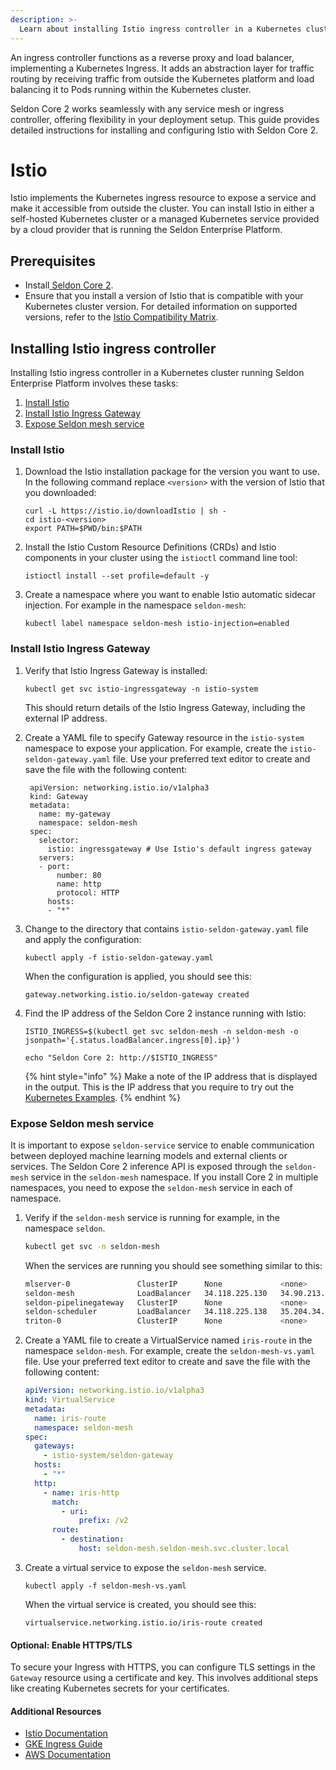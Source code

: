 ```yaml
---
description: >-
  Learn about installing Istio ingress controller in a Kubernetes cluster running Seldon Core 2.
---
```


An ingress controller functions as a reverse proxy and load balancer, implementing a Kubernetes Ingress. It adds an abstraction layer for traffic routing by receiving traffic from outside the Kubernetes platform and load balancing it to Pods running within the Kubernetes cluster. 

Seldon Core 2 works seamlessly with any service mesh or ingress controller, offering flexibility in your deployment setup. This guide provides detailed instructions for installing and configuring Istio with Seldon Core 2.

# Istio

Istio implements the Kubernetes ingress resource to expose a service and make it accessible from outside the cluster. You can install Istio in either a self-hosted Kubernetes cluster or a managed Kubernetes service provided by a cloud provider that is running the Seldon Enterprise Platform.

## Prerequisites

* Install[ Seldon Core 2](/docs-gb/installation/production-environment/README.md).
* Ensure that you install a version of Istio that is compatible with your Kubernetes cluster version. For detailed information on supported versions, refer to the [Istio Compatibility Matrix](https://istio.io/latest/docs/releases/supported-releases/#support-status-of-istio-releases).

## Installing Istio ingress controller

Installing Istio ingress controller in a Kubernetes cluster running Seldon Enterprise Platform involves these tasks:

1. [Install Istio](istio.md#install-istio)
2. [Install Istio Ingress Gateway](istio.md#install-istio-ingress-gateway)
3. [Expose Seldon mesh service](istio.md#expose-seldon-mesh-service)

### Install Istio

1.  Download the Istio installation package for the version you want to use. In the following command replace `<version>` with the version of Istio that you downloaded:

    ```
    curl -L https://istio.io/downloadIstio | sh -
    cd istio-<version>
    export PATH=$PWD/bin:$PATH
    ```
2.  Install the Istio Custom Resource Definitions (CRDs) and Istio components in your cluster using the `istioctl` command line tool:

    ```
    istioctl install --set profile=default -y
    ```
3.  Create a namespace where you want to enable Istio automatic sidecar injection. For example in the namespace `seldon-mesh`:

    ```
    kubectl label namespace seldon-mesh istio-injection=enabled
    ```

### Install Istio Ingress Gateway

1.  Verify that Istio Ingress Gateway is installed:

    ```
    kubectl get svc istio-ingressgateway -n istio-system
    ```

    This should return details of the Istio Ingress Gateway, including the external IP address.
2.  Create a YAML file to specify Gateway resource in the `istio-system` namespace to expose your application. For example, create the `istio-seldon-gateway.yaml` file. Use your preferred text editor to create and save the file with the following content:

    ```
     apiVersion: networking.istio.io/v1alpha3
     kind: Gateway
     metadata:
       name: my-gateway
       namespace: seldon-mesh
     spec:
       selector:
         istio: ingressgateway # Use Istio's default ingress gateway
       servers:
       - port:
           number: 80
           name: http
           protocol: HTTP
         hosts:
         - "*"
    ```
3.  Change to the directory that contains `istio-seldon-gateway.yaml` file and apply the configuration:

    ```
    kubectl apply -f istio-seldon-gateway.yaml
    ```

    When the configuration is applied, you should see this:

    ```
    gateway.networking.istio.io/seldon-gateway created
    ```
4.  Find the IP address of the Seldon Core 2 instance running with Istio:

    ```
    ISTIO_INGRESS=$(kubectl get svc seldon-mesh -n seldon-mesh -o jsonpath='{.status.loadBalancer.ingress[0].ip}')
    
    echo "Seldon Core 2: http://$ISTIO_INGRESS"

    ```

    {% hint style="info" %}
    Make a note of the IP address that is displayed in the output. This is the IP address that you require to try out the [Kubernetes Examples](/docs-gb/examples/k8s-examples.md).
    {% endhint %}

### Expose Seldon mesh service

It is important to expose `seldon-service` service to enable communication between deployed machine learning models and external clients or services. The Seldon Core 2 inference API is exposed through the `seldon-mesh` service in the `seldon-mesh` namespace. If you install Core 2 in multiple namespaces, you need to expose the `seldon-mesh` service in each of namespace.

1.  Verify if the `seldon-mesh` service is running for example, in the namespace `seldon`.

    ```bash
    kubectl get svc -n seldon-mesh
    ```

    When the services are running you should see something similar to this:

    ```bash
    mlserver-0               ClusterIP      None             <none>          9000/TCP,9500/TCP,9005/TCP                                                                  43m
    seldon-mesh              LoadBalancer   34.118.225.130   34.90.213.15    80:32228/TCP,9003:31265/TCP                                                                 45m
    seldon-pipelinegateway   ClusterIP      None             <none>          9010/TCP,9011/TCP                                                                           45m
    seldon-scheduler         LoadBalancer   34.118.225.138   35.204.34.162   9002:32099/TCP,9004:32100/TCP,9044:30342/TCP,9005:30473/TCP,9055:32732/TCP,9008:32716/TCP   45m
    triton-0                 ClusterIP      None             <none>          9000/TCP,9500/TCP,9005/TCP 
    ```
2.  Create a YAML file to create a VirtualService named `iris-route` in the namespace `seldon-mesh`. For example, create the `seldon-mesh-vs.yaml` file. Use your preferred text editor to create and save the file with the following content:


    ```yaml
    apiVersion: networking.istio.io/v1alpha3
    kind: VirtualService
    metadata:
      name: iris-route
      namespace: seldon-mesh
    spec:
      gateways:
        - istio-system/seldon-gateway
      hosts:
        - "*"
      http:
        - name: iris-http
          match:
            - uri:
                prefix: /v2
          route:
            - destination:
                host: seldon-mesh.seldon-mesh.svc.cluster.local
    ```

3.  Create a virtual service to expose the `seldon-mesh` service.

    ```
    kubectl apply -f seldon-mesh-vs.yaml
    ```

    When the virtual service is created, you should see this:

    ```
    virtualservice.networking.istio.io/iris-route created
    ```
#### Optional: Enable HTTPS/TLS

To secure your Ingress with HTTPS, you can configure TLS settings in the `Gateway` resource using a certificate and key. This involves additional steps like creating Kubernetes secrets for your certificates.

#### Additional Resources

* [Istio Documentation](https://istio.io/latest/docs/tasks/traffic-management/ingress/secure-ingress/)
* [GKE Ingress Guide](https://cloud.google.com/kubernetes-engine/docs/concepts/ingress)
* [AWS Documentation](https://docs.aws.amazon.com/eks/latest/userguide/what-is-eks.html)
